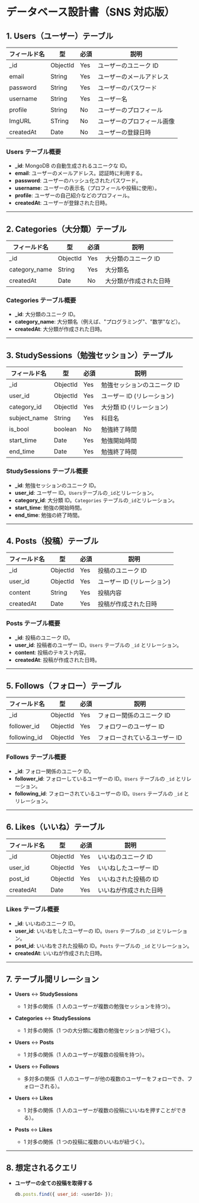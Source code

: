 # データベース設計書（SNS 対応版）

## 1. **Users（ユーザー）テーブル**

| フィールド名 | 型       | 必須 | 説明                       |
| ------------ | -------- | ---- | -------------------------- |
| \_id         | ObjectId | Yes  | ユーザーのユニーク ID      |
| email        | String   | Yes  | ユーザーのメールアドレス   |
| password     | String   | Yes  | ユーザーのパスワード       |
| username     | String   | Yes  | ユーザー名                 |
| profile      | String   | No   | ユーザーのプロフィール     |
| ImgURL       | STring   | No   | ユーザーのプロフィール画像 |
| createdAt    | Date     | No   | ユーザーの登録日時         |

### **Users テーブル概要**

- **\_id**: MongoDB の自動生成されるユニークな ID。
- **email**: ユーザーのメールアドレス。認証時に利用する。
- **password**: ユーザーのハッシュ化されたパスワード。
- **username**: ユーザーの表示名（プロフィールや投稿に使用）。
- **profile**: ユーザーの自己紹介などのプロフィール。
- **createdAt**: ユーザーが登録された日時。

---

## 2. **Categories（大分類）テーブル**

| フィールド名  | 型       | 必須 | 説明                   |
| ------------- | -------- | ---- | ---------------------- |
| \_id          | ObjectId | Yes  | 大分類のユニーク ID    |
| category_name | String   | Yes  | 大分類名               |
| createdAt     | Date     | No   | 大分類が作成された日時 |

### **Categories テーブル概要**

- **\_id**: 大分類のユニーク ID。
- **category_name**: 大分類名（例えば、"プログラミング"、"数学"など）。
- **createdAt**: 大分類が作成された日時。

---

## 3. **StudySessions（勉強セッション）テーブル**

| フィールド名 | 型       | 必須 | 説明                        |
| ------------ | -------- | ---- | --------------------------- |
| \_id         | ObjectId | Yes  | 勉強セッションのユニーク ID |
| user_id      | ObjectId | Yes  | ユーザー ID (リレーション)  |
| category_id  | ObjectId | Yes  | 大分類 ID (リレーション)    |
| subject_name  | String | Yes  | 科目名   　　　　　　 |
| is_bool     | boolean     | No  | 勉強終了時間                |
| start_time   | Date     | Yes  | 勉強開始時間                |
| end_time     | Date     | Yes  | 勉強終了時間                |

### **StudySessions テーブル概要**

- **\_id**: 勉強セッションのユニーク ID。
- **user_id**: ユーザー ID。`Users`テーブルの`_id`とリレーション。
- **category_id**: 大分類 ID。`Categories` テーブルの`_id`とリレーション。
- **start_time**: 勉強の開始時間。
- **end_time**: 勉強の終了時間。

---

## 4. **Posts（投稿）テーブル**

| フィールド名 | 型       | 必須 | 説明                       |
| ------------ | -------- | ---- | -------------------------- |
| \_id         | ObjectId | Yes  | 投稿のユニーク ID          |
| user_id      | ObjectId | Yes  | ユーザー ID (リレーション) |
| content      | String   | Yes  | 投稿内容                   |
| createdAt    | Date     | Yes  | 投稿が作成された日時       |

### **Posts テーブル概要**

- **\_id**: 投稿のユニーク ID。
- **user_id**: 投稿者のユーザー ID。`Users` テーブルの `_id` とリレーション。
- **content**: 投稿のテキスト内容。
- **createdAt**: 投稿が作成された日時。

---

## 5. **Follows（フォロー）テーブル**

| フィールド名 | 型       | 必須 | 説明                          |
| ------------ | -------- | ---- | ----------------------------- |
| \_id         | ObjectId | Yes  | フォロー関係のユニーク ID     |
| follower_id  | ObjectId | Yes  | フォロワーのユーザー ID       |
| following_id | ObjectId | Yes  | フォローされているユーザー ID |

### **Follows テーブル概要**

- **\_id**: フォロー関係のユニーク ID。
- **follower_id**: フォローしているユーザーの ID。`Users` テーブルの `_id` とリレーション。
- **following_id**: フォローされているユーザーの ID。`Users` テーブルの `_id` とリレーション。

---

## 6. **Likes（いいね）テーブル**

| フィールド名 | 型       | 必須 | 説明                   |
| ------------ | -------- | ---- | ---------------------- |
| \_id         | ObjectId | Yes  | いいねのユニーク ID    |
| user_id      | ObjectId | Yes  | いいねしたユーザー ID  |
| post_id      | ObjectId | Yes  | いいねされた投稿の ID  |
| createdAt    | Date     | Yes  | いいねが作成された日時 |

### **Likes テーブル概要**

- **\_id**: いいねのユニーク ID。
- **user_id**: いいねをしたユーザーの ID。`Users` テーブルの `_id` とリレーション。
- **post_id**: いいねをされた投稿の ID。`Posts` テーブルの `_id` とリレーション。
- **createdAt**: いいねが作成された日時。

---

## 7. **テーブル間リレーション**

- **Users** ↔ **StudySessions**
  - 1 対多の関係（1 人のユーザーが複数の勉強セッションを持つ）。
- **Categories** ↔ **StudySessions**

  - 1 対多の関係（1 つの大分類に複数の勉強セッションが紐づく）。

- **Users** ↔ **Posts**

  - 1 対多の関係（1 人のユーザーが複数の投稿を持つ）。

- **Users** ↔ **Follows**

  - 多対多の関係（1 人のユーザーが他の複数のユーザーをフォローでき、フォローされる）。

- **Users** ↔ **Likes**

  - 1 対多の関係（1 人のユーザーが複数の投稿にいいねを押すことができる）。

- **Posts** ↔ **Likes**
  - 1 対多の関係（1 つの投稿に複数のいいねが紐づく）。

---

## 8. **想定されるクエリ**

- **ユーザーの全ての投稿を取得する**
  ```javascript
  db.posts.find({ user_id: <userId> });
  ```
